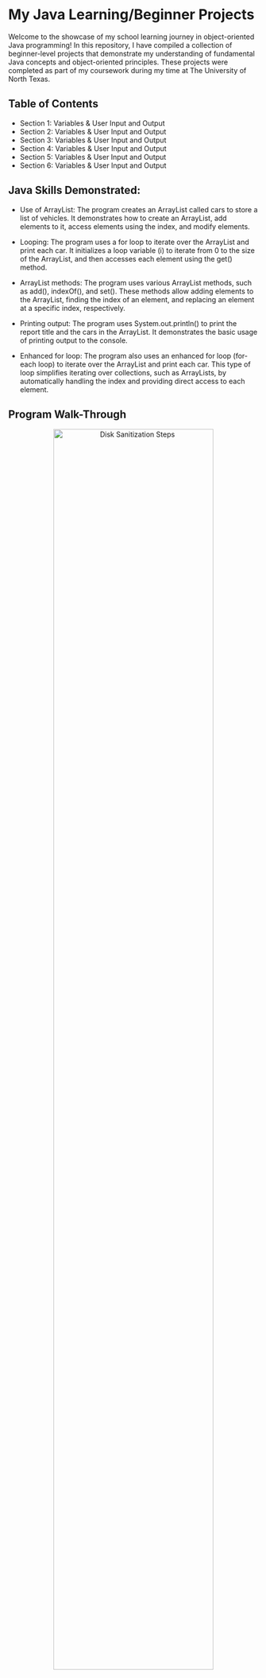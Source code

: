 <h1>My Java Learning/Beginner Projects</h1>

Welcome to the showcase of my school learning journey in object-oriented Java programming! In this repository, I have compiled a collection of beginner-level projects that demonstrate my understanding of fundamental Java concepts and object-oriented principles. These projects were completed as part of my coursework during my time at The University of North Texas.
<h2> Table of Contents </h2>

- Section 1: Variables & User Input and Output
- Section 2: Variables & User Input and Output
- Section 3: Variables & User Input and Output
- Section 4: Variables & User Input and Output
- Section 5: Variables & User Input and Output
- Section 6: Variables & User Input and Output

<h2> Java Skills Demonstrated: </h2>

- Use of ArrayList: The program creates an ArrayList called cars to store a list of vehicles. It demonstrates how to create an ArrayList, add elements to it, access elements using the index, and modify elements.

- Looping: The program uses a for loop to iterate over the ArrayList and print each car. It initializes a loop variable (i) to iterate from 0 to the size of the ArrayList, and then accesses each element using the get() method.

- ArrayList methods: The program uses various ArrayList methods, such as add(), indexOf(), and set(). These methods allow adding elements to the ArrayList, finding the index of an element, and replacing an element at a specific index, respectively.

- Printing output: The program uses System.out.println() to print the report title and the cars in the ArrayList. It demonstrates the basic usage of printing output to the console.

- Enhanced for loop: The program also uses an enhanced for loop (for-each loop) to iterate over the ArrayList and print each car. This type of loop simplifies iterating over collections, such as ArrayLists, by automatically handling the index and providing direct access to each element.

<h2>Program Walk-Through</h2>

<p align="center">
<img src="https://imgur.com/cNiPnEw.png" height="80%" width="80%" alt="Disk Sanitization Steps"/>
<br />
